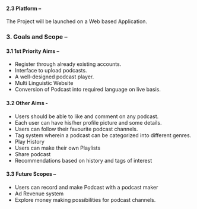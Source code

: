 #### 2.3 Platform –
  The Project will be launched on a Web based Application.
### 3. Goals and Scope – 
#### 3.1 1st Priority Aims –
   * Register through already existing accounts.
   * Interface to upload podcasts.
   * A well-designed podcast player. 
   * Multi Linguistic Website
   * Conversion of Podcast into required language on live basis.
#### 3.2 Other Aims - 
   * Users should be able to like and comment on any podcast.
   * Each user can have his/her profile picture and some details.
   * Users can follow their favourite podcast channels.
   * Tag system wherein a podcast can be categorized into different genres.
   * Play History
   * Users can make their own Playlists
   * Share podcast
   * Recommendations based on history and tags of interest
####  3.3 Future Scopes –
   * Users can record and make Podcast with a podcast maker
   * Ad Revenue system
   * Explore money making possibilities for podcast channels.

